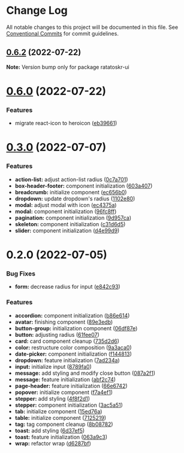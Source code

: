 # Change Log

All notable changes to this project will be documented in this file.
See [Conventional Commits](https://conventionalcommits.org) for commit guidelines.

## [0.6.2](https://github.com/ratatoskr-ui/ratatoskr-ui/compare/v0.6.1...v0.6.2) (2022-07-22)

**Note:** Version bump only for package ratatoskr-ui





# [0.6.0](https://github.com/ratatoskr-ui/ratatoskr-ui/compare/v0.5.7...v0.6.0) (2022-07-22)


### Features

* migrate react-icon to heroicon ([eb39661](https://github.com/ratatoskr-ui/ratatoskr-ui/commit/eb39661e241bc6d565ad15eb5a64e90bee004413))





# [0.3.0](https://github.com/ratatoskr-ui/ratatoskr-ui/compare/v0.2.0...v0.3.0) (2022-07-07)


### Features

* **action-list:** adjust action-list radius ([0c7a701](https://github.com/ratatoskr-ui/ratatoskr-ui/commit/0c7a701bdf2e4648a2da0a58d67baac282845e73))
* **box-header-footer:** component initialization ([603a407](https://github.com/ratatoskr-ui/ratatoskr-ui/commit/603a40720807ee23dbc3737b6a5f61720a48072e))
* **breadcrumb:** initialize component ([ec656b0](https://github.com/ratatoskr-ui/ratatoskr-ui/commit/ec656b0783ab864ac71278b25cb30165b1b44109))
* **dropdown:** update dropdown's radius ([1102e80](https://github.com/ratatoskr-ui/ratatoskr-ui/commit/1102e809ce379b9bef6701702a9af11ca2b581f2))
* **modal:** adjust modal with icon ([ec4375a](https://github.com/ratatoskr-ui/ratatoskr-ui/commit/ec4375ad11a6fa55b28e4fb59a6f7f47f5e09155))
* **modal:** component initialization ([96fc8ff](https://github.com/ratatoskr-ui/ratatoskr-ui/commit/96fc8ff314dc554c305534ad7ba98728961cf3b5))
* **pagination:** component initialization ([9d957ca](https://github.com/ratatoskr-ui/ratatoskr-ui/commit/9d957ca2b30e73f6e4e0a13e237e242dc527ec3f))
* **skeleton:** component initialization ([c31d6d5](https://github.com/ratatoskr-ui/ratatoskr-ui/commit/c31d6d58a985c9a2ce0150db48376e6ee937b578))
* **slider:** component initialization ([d4e99d9](https://github.com/ratatoskr-ui/ratatoskr-ui/commit/d4e99d97cee9e064cd00e2e8bc15e524d3af0d8b))





# 0.2.0 (2022-07-05)


### Bug Fixes

* **form:** decrease radius for input ([e842c93](https://github.com/ratatoskr-ui/ratatoskr-ui/commit/e842c93f2200c216f4717ab90f0b7cddfbd233f1))


### Features

* **accordion:** component initialization ([b86e614](https://github.com/ratatoskr-ui/ratatoskr-ui/commit/b86e614b54ab1bd85cd386183d06d1d4ffeb7832))
* **avatar:** finishing component ([89e3edb](https://github.com/ratatoskr-ui/ratatoskr-ui/commit/89e3edb6ccf4ac9ffd1f8ceb245c693fb2b82800))
* **button-group:** initialization component ([06df87e](https://github.com/ratatoskr-ui/ratatoskr-ui/commit/06df87ed28347691012a5f5bafe2a0964b54e158))
* **button:** adjusting radius ([61fee07](https://github.com/ratatoskr-ui/ratatoskr-ui/commit/61fee074dcdbdfd706e4d18347acd31a4c7f4f8c))
* **card:** card component cleanup ([735d2d6](https://github.com/ratatoskr-ui/ratatoskr-ui/commit/735d2d6cde96a29dec8a106a8dccd4fb01e67833))
* **color:** restructure color composition ([9a3aca0](https://github.com/ratatoskr-ui/ratatoskr-ui/commit/9a3aca0b8eda1322866db64907f76b8380104eca))
* **date-picker:** component initialization ([f144813](https://github.com/ratatoskr-ui/ratatoskr-ui/commit/f144813546bf01a0f9fe31767701447b13bb674f))
* **dropdown:** feature initialization ([7ad234a](https://github.com/ratatoskr-ui/ratatoskr-ui/commit/7ad234aed9b0ba85645dbae8a99b5065e0c79cab))
* **input:** initialize input ([8789fa0](https://github.com/ratatoskr-ui/ratatoskr-ui/commit/8789fa0596ffdf69e1eb90cbbb4360c911cd625e))
* **message:** add styling and modify close button ([087a2f1](https://github.com/ratatoskr-ui/ratatoskr-ui/commit/087a2f109c982afcca37860a3b0bc5b307d22a30))
* **message:** feature initialization ([abf2c74](https://github.com/ratatoskr-ui/ratatoskr-ui/commit/abf2c74da3afee0e9630b804b81d37c0829d17e4))
* **page-header:** feature initialization ([66e6742](https://github.com/ratatoskr-ui/ratatoskr-ui/commit/66e67427b47cf4240f276f20210b06812776265c))
* **popover:** initialize component ([f7a4ef1](https://github.com/ratatoskr-ui/ratatoskr-ui/commit/f7a4ef17047fdb07afa70f99fb6ccbd18839219b))
* **stepper:** add styling ([4f8f2d1](https://github.com/ratatoskr-ui/ratatoskr-ui/commit/4f8f2d1e94c01328cb488fcc53013193b0a2c706))
* **stepper:** component initialization ([3ac5a51](https://github.com/ratatoskr-ui/ratatoskr-ui/commit/3ac5a519a419ab4379f6d939764ec1b273e15657))
* **tab:** initialize component ([15ed76a](https://github.com/ratatoskr-ui/ratatoskr-ui/commit/15ed76a1e623abc3a44c287860c3f91b4974da4b))
* **table:** initialize component ([7125219](https://github.com/ratatoskr-ui/ratatoskr-ui/commit/71252194562e520ecf00ee37e9273592667801b3))
* **tag:** tag component cleanup ([8b08782](https://github.com/ratatoskr-ui/ratatoskr-ui/commit/8b08782ba8797885b8b018e8a186012ab0c7ee22))
* **toast:** add styling ([6d37ef5](https://github.com/ratatoskr-ui/ratatoskr-ui/commit/6d37ef5bccaf2b30b1b7fc558db0b21c3157f89d))
* **toast:** feature initialization ([063a9c3](https://github.com/ratatoskr-ui/ratatoskr-ui/commit/063a9c3a7d8f18e849369f2833635e082156af45))
* **wrap:** refactor wrap ([d6287bf](https://github.com/ratatoskr-ui/ratatoskr-ui/commit/d6287bf911e9d7fa69f10ee1e6fd8e778d93091a))
